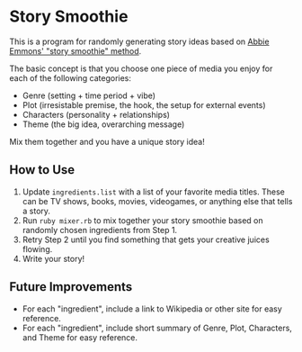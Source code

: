 # Story Smoothie

This is a program for randomly generating story ideas based on [Abbie Emmons' "story smoothie" method](https://www.youtube.com/watch?v=wCVZt9qIgec).

The basic concept is that you choose one piece of media you enjoy for each of the following categories:
- Genre (setting + time period + vibe)
- Plot (irresistable premise, the hook, the setup for external events)
- Characters (personality + relationships)
- Theme (the big idea, overarching message)

Mix them together and you have a unique story idea!


## How to Use
1. Update `ingredients.list` with a list of your favorite media titles. These can be TV shows, books, movies, videogames, or anything else that tells a story.
2. Run `ruby mixer.rb` to mix together your story smoothie based on randomly chosen ingredients from Step 1.
3. Retry Step 2 until you find something that gets your creative juices flowing.
4. Write your story!


## Future Improvements
* For each "ingredient", include a link to Wikipedia or other site for easy reference.
* For each "ingredient", include short summary of Genre, Plot, Characters, and Theme for easy reference.